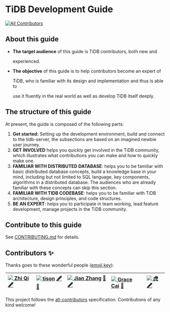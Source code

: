 # TiDB Development Guide

[![All Contributors](https://img.shields.io/badge/all_contributors-5-orange.svg?style=flat-square)](./#contributors-) 

## About this guide

* **The target audience** of this guide is TiDB contributors, both new and

  experienced.

* **The objective** of this guide is to help contributors become an expert of

  TiDB, who is familiar with its design and implementation and thus is able to

  use it fluently in the real world as well as develop TiDB itself deeply.

## The structure of this guide

At present, the guide is composed of the following parts:

1. **Get started:** Setting up the development environment, build and connect to the tidb-server, the subsections are based on an imagined newbie user journey.
2. **GET INVOLVED** helps you quickly get involved in the TiDB community, which illustrates what contributions you can make and how to quickly make one.
3. **FAMILIAR WITH DISTRIBUTED DATABASE**: helps you to be familiar with basic distributed database concepts, build a knowledge base in your mind, including but not limited to SQL language, key components, algorithms in a distributed database. The audiences who are already familiar with these concepts can skip this section.
4. **FAMILIAR WITH TIDB CODEBASE**: helps you to be familiar with TiDB architecture, design principles, and code structures.
5. **BE AN EXPERT**: helps you to participate in team working, lead feature development, manage projects in the TiDB community.

## Contribute to this guide

See [CONTRIBUTING.md](https://github.com/zz-jason/tidb-dev-guide/tree/ee76316d0ec21470d5900fe0c64ed3f5b8a87b0e/CONTRIBUTING.md) for details.

## Contributors ✨

Thanks goes to these wonderful people \([emoji key](https://allcontributors.org/docs/en/emoji-key)\):

| [![](https://avatars.githubusercontent.com/u/30543181?v=4?s=100) **Zhi Qi**](https://github.com/LittleFall) [🖋](./#content-LittleFall) | [![](https://avatars.githubusercontent.com/u/18818196?v=4?s=100) **tison**](https://tisonkun.github.io/Miracle/) [🖋](./#content-tisonkun) [👀](https://github.com/zz-jason/tidb-dev-guide/pulls?q=is%3Apr+reviewed-by%3Atisonkun) | [![](https://avatars.githubusercontent.com/u/5268763?v=4?s=100) **Jian Zhang**](http://zz-jason.github.io/) [👀](https://github.com/zz-jason/tidb-dev-guide/pulls?q=is%3Apr+reviewed-by%3Azz-jason) [🖋](./#content-zz-jason) | [![](https://avatars.githubusercontent.com/u/79440533?v=4?s=100) **Grace Cai**](https://github.com/qiancai) [👀](https://github.com/zz-jason/tidb-dev-guide/pulls?q=is%3Apr+reviewed-by%3Aqiancai) | [![](https://avatars.githubusercontent.com/u/29735669?v=4?s=100) **虎**](https://ichn.xyz) [🖋](./#content-ichn-hu) |
| :--- | :--- | :--- | :--- | :--- |


This project follows the [all-contributors](https://github.com/all-contributors/all-contributors) specification. Contributions of any kind welcome!

